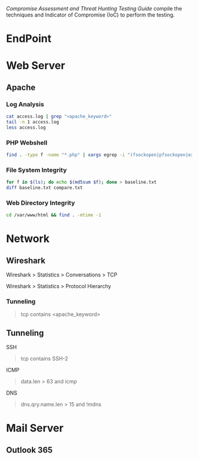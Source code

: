 *Compromise Assessment and Threat Hunting Testing Guide* compile the techniques and Indicator of Compromise (IoC) to perform the testing.  
# EndPoint


# Web Server
## Apache
###  Log Analysis
```bash
cat access.log | grep "<apache_keyword>"
tail -n 1 access.log 
less access.log
```

### PHP Webshell
```bash
find . -type f -name "*.php" | xargs egrep -i "(fsockopen|pfsockopen|exec|shell|eval|rot13|base64|passthru|system)"
```

### File System Integrity
```bash
for f in $(ls); do echo $(md5sum $f); done > baseline.txt
diff baseline.txt compare.txt
```
### Web Directory Integrity
```bash
cd /var/www/html && find . -mtime -1
```

# Network
## Wireshark

Wireshark > Statistics > Conversations > TCP

Wireshark > Statistics > Protocol Hierarchy

### Tunneling
> tcp contains <apache_keyword>

## Tunneling
SSH
> tcp contains SSH-2

ICMP
> data.len > 63 and icmp

DNS
> dns.qry.name.len > 15 and !mdns

# Mail Server
## Outlook 365

